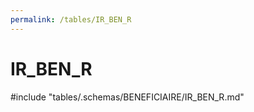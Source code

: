 ```yaml
---
permalink: /tables/IR_BEN_R
---
```

# IR_BEN_R
<!-- SPDX-License-Identifier: MPL-2.0 -->

<!-- ATTENTION : Ne pas supprimer ou modifier la ligne ci-dessous -->
#include "tables/.schemas/BENEFICIAIRE/IR_BEN_R.md"
<!-- ATTENTION : Ne pas supprimer ou modifier la ligne ci-dessus -->
